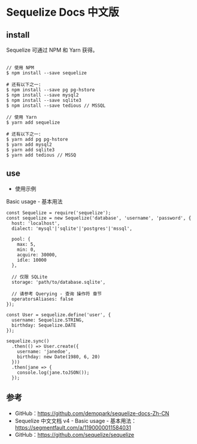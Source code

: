 # Sequelize Docs 中文版

## install

Sequelize 可通过 NPM 和 Yarn 获得。

```

// 使用 NPM
$ npm install --save sequelize

# 还有以下之一:
$ npm install --save pg pg-hstore
$ npm install --save mysql2
$ npm install --save sqlite3
$ npm install --save tedious // MSSQL

// 使用 Yarn
$ yarn add sequelize

# 还有以下之一:
$ yarn add pg pg-hstore
$ yarn add mysql2
$ yarn add sqlite3
$ yarn add tedious // MSSQ
```

## use

- 使用示例

Basic usage - 基本用法

```
const Sequelize = require('sequelize');
const sequelize = new Sequelize('database', 'username', 'password', {
  host: 'localhost',
  dialect: 'mysql'|'sqlite'|'postgres'|'mssql',

  pool: {
    max: 5,
    min: 0,
    acquire: 30000,
    idle: 10000
  },

  // 仅限 SQLite
  storage: 'path/to/database.sqlite',

  // 请参考 Querying - 查询 操作符 章节
  operatorsAliases: false
});

const User = sequelize.define('user', {
  username: Sequelize.STRING,
  birthday: Sequelize.DATE
});

sequelize.sync()
  .then(() => User.create({
    username: 'janedoe',
    birthday: new Date(1980, 6, 20)
  }))
  .then(jane => {
    console.log(jane.toJSON());
  });
  ```

## 参考
- GitHub：https://github.com/demopark/sequelize-docs-Zh-CN
- Sequelize 中文文档 v4 - Basic usage - 基本用法：https://segmentfault.com/a/1190000011584031
- GitHub：https://github.com/sequelize/sequelize
